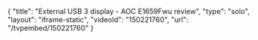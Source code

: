 {
    "title": "External USB 3 display - AOC E1659Fwu review",
    "type": "solo",
    "layout": "iframe-static",
    "videoId": "150221760",
    "url": "\/tvpembed\/150221760"
}